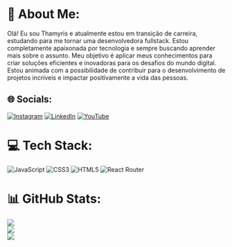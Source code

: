 # 💫 About Me:
Olá! Eu sou Thamyris e atualmente estou em transição de carreira, estudando para me tornar uma desenvolvedora fullstack. Estou completamente apaixonada por tecnologia e sempre buscando aprender mais sobre o assunto. Meu objetivo é aplicar meus conhecimentos para criar soluções eficientes e inovadoras para os desafios do mundo digital. Estou animada com a possibilidade de contribuir para o desenvolvimento de projetos incríveis e impactar positivamente a vida das pessoas.


## 🌐 Socials:
[![Instagram](https://img.shields.io/badge/Instagram-%23E4405F.svg?logo=Instagram&logoColor=white)](https://instagram.com/thamyrisarraes) [![LinkedIn](https://img.shields.io/badge/LinkedIn-%230077B5.svg?logo=linkedin&logoColor=white)](https://linkedin.com/in/thamyriscabralarraes) [![YouTube](https://img.shields.io/badge/YouTube-%23FF0000.svg?logo=YouTube&logoColor=white)](https://youtube.com/@NerdsNaGringa) 

# 💻 Tech Stack:
![JavaScript](https://img.shields.io/badge/javascript-%23323330.svg?style=for-the-badge&logo=javascript&logoColor=%23F7DF1E) ![CSS3](https://img.shields.io/badge/css3-%231572B6.svg?style=for-the-badge&logo=css3&logoColor=white) ![HTML5](https://img.shields.io/badge/html5-%23E34F26.svg?style=for-the-badge&logo=html5&logoColor=white) ![React Router](https://img.shields.io/badge/React_Router-CA4245?style=for-the-badge&logo=react-router&logoColor=white)
# 📊 GitHub Stats:
![](https://github-readme-stats.vercel.app/api?username=ThamyrisCabralArraes&theme=dark&hide_border=false&include_all_commits=true&count_private=true)<br/>
![](https://github-readme-streak-stats.herokuapp.com/?user=ThamyrisCabralArraes&theme=dark&hide_border=false)<br/>
![](https://github-readme-stats.vercel.app/api/top-langs/?username=ThamyrisCabralArraes&theme=dark&hide_border=false&include_all_commits=true&count_private=true&layout=compact)

